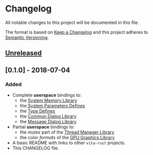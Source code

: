 # Changelog
All notable changes to this project will be documented in this file.

The format is based on [Keep a Changelog](http://keepachangelog.com/en/1.0.0/)
and this project adheres to [Semantic Versioning](http://semver.org/spec/v2.0.0.html).


## [Unreleased]

## [0.1.0] - 2018-07-04

### Added

- Complete **userspace** bindings to:
  * the [System Memory Library]
  * the [System Parameters Defines]
  * the [Type Defines]
  * the [Common Dialog Library]
  * the [Message Dialog Library]
- Partial **userspace** bindings to:
  * the *mutex* part of the [Thread Manager Library]
  * the *color formats* of the [GPU Graphics Library]
- A basic README with links to other `vita-rust` projects.
- This CHANGELOG file.

[Common Dialog Library]: https://docs.vitasdk.org/group__SceCommonDialog.html
[Message Dialog Library]: https://docs.vitasdk.org/group__SceMessageDialog.html
[GPU Graphics Library]: https://docs.vitasdk.org/group__SceGxm.html
[System Parameters Defines]: https://docs.vitasdk.org/group__SceSystemParam.html
[System Memory Library]: https://docs.vitasdk.org/group__SceSysmem.html
[Thread Manager Library]: https://docs.vitasdk.org/group__SceThreadMgr.html
[Type Defines]: https://docs.vitasdk.org/group__SceTypes.html


[Unreleased]: https://github.com/althonos/pruefung/compare/0.1.0...HEAD
